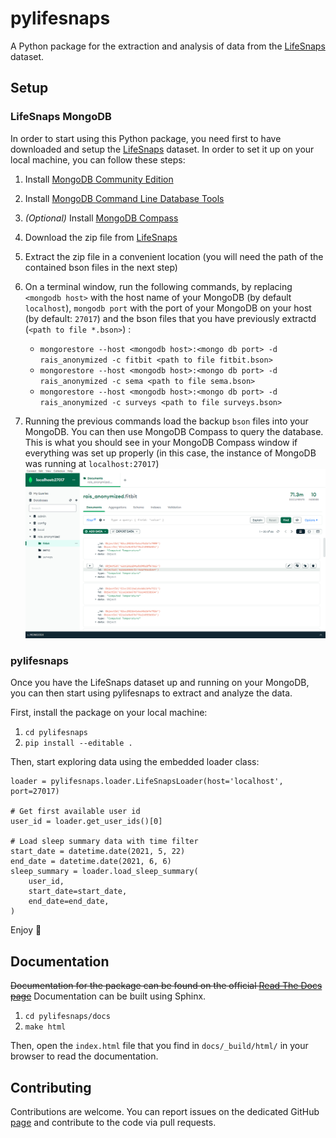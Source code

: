 # pylifesnaps
A Python package for the extraction and analysis of data from the [LifeSnaps](https://zenodo.org/record/7229547) dataset.

## Setup

### LifeSnaps MongoDB
In order to start using this Python package, you need first to have downloaded and setup the [LifeSnaps](https://zenodo.org/record/7229547) dataset. In order to set it up on your local machine, you can follow these steps:

1. Install [MongoDB Community Edition](https://www.mongodb.com/try/download/community)
2. Install [MongoDB Command Line Database Tools](https://www.mongodb.com/try/download/database-tools)
3. *(Optional)* Install [MongoDB Compass](https://www.mongodb.com/products/tools/compass) 
4. Download the zip file from [LifeSnaps](https://zenodo.org/record/7229547)
5. Extract the zip file in a convenient location (you will need the path of the contained bson files in the next step)
6. On a terminal window, run the following commands, by replacing `<mongodb host>` with the host name of your MongoDB (by default `localhost`), `mongodb port` with the port of your MongoDB on your host (by default: `27017`) and the bson files that you have previously extractd (`<path to file *.bson>`) :

    - `mongorestore --host <mongodb host>:<mongo db port> -d rais_anonymized -c fitbit <path to file fitbit.bson>`
    - `mongorestore --host <mongodb host>:<mongo db port> -d rais_anonymized -c sema <path to file sema.bson>`
    - `mongorestore --host <mongodb host>:<mongo db port> -d rais_anonymized -c surveys <path to file surveys.bson>`
7. Running the previous commands load the backup `bson` files into your MongoDB. You can then use MongoDB Compass to query the database. This is what you should see in your MongoDB Compass window if everything was set up properly (in this case, the instance of MongoDB was running at `localhost:27017`)
![MongoDB Compass view of LifeSnaps dataset.](_assets/_static/mongo_db_compass.png)


### pylifesnaps
Once you have the LifeSnaps dataset up and running on your MongoDB, you can then start using pylifesnaps to extract and analyze the data.

First, install the package on your local machine:

1. `cd pylifesnaps`
2. `pip install --editable .`

Then, start exploring data using the embedded loader class:
```
loader = pylifesnaps.loader.LifeSnapsLoader(host='localhost', port=27017)

# Get first available user id
user_id = loader.get_user_ids()[0]

# Load sleep summary data with time filter
start_date = datetime.date(2021, 5, 22)
end_date = datetime.date(2021, 6, 6)
sleep_summary = loader.load_sleep_summary(
    user_id,
    start_date=start_date,
    end_date=end_date,
)

```

Enjoy 🎉

## Documentation
<s>Documentation for the package can be found on the official [Read The Docs page](pylifesnaps.readthedocs.io)</s>
Documentation can be built using Sphinx.

1. `cd pylifesnaps/docs`
2. `make html`

Then, open the `index.html` file that you find in `docs/_build/html/` in your browser to read the documentation.

## Contributing
Contributions are welcome. You can report issues on the dedicated GitHub [page](www.github.com/dado93/pylifesnaps/issues) and contribute to the code via pull requests.